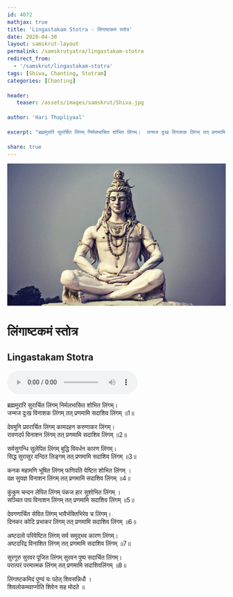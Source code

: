 ```yaml
---    
id: 4072    
mathjax: true    
title: 'Lingastakam Stotra - लिंगाष्टकमं स्तोत्र'    
date: 2020-04-30 
layout: samskrut-layout 
permalink: /samskrutyatra/lingastakam-stotra
redirect_from: 
  - '/samskrut/lingastakam-stotra'
tags: [Shiva, Chanting, Stotram]    
categories: [Chanting]   
    
header:    
   teaser: /assets/images/samskrut/Shiva.jpg    
    
author: 'Hari Thapliyaal'    
    
excerpt: "ब्रह्ममुरारि सुरार्चित लिंगम् निर्मलभासित शोभित लिंगम्।  जन्मज दुःख विनाशक लिंगम् तत् प्रणमामि सदाशिव लिंगम् ॥"    
    
share: true    
---    
```

    
![](/assets/images/samskrut/Shiva.jpg)    
    
# लिंगाष्टकमं स्तोत्र    
## Lingastakam Stotra    
    
<audio controls>
  <source src="https://raw.githubusercontent.com/dasarpai/DAI-mp3/main/dasarpai-mp3/056-ShivLingAshtakam.mp3" type="audio/mp3">
  Your browser does not support the audio element.
</audio>     
    
    
    
ब्रह्ममुरारि सुरार्चित लिंगम् निर्मलभासित शोभित लिंगम्।    
जन्मज दुःख विनाशक लिंगम् तत् प्रणमामि सदाशिव लिंगम् ॥1॥    
    
देवमुनि प्रवरार्चित लिंगम् कामदहन करुणाकर लिंगम्।    
रावणदर्प विनाशन लिंगम् तत् प्रणमामि सदाशिव लिंगम् ॥2॥    
    
सर्वसुगन्धि सुलेपित लिंगम् बुद्धि विवर्धन कारण लिंगम्।    
सिद्ध सुरासुर वन्दित लिङ्गम् तत् प्रणमामि सदाशिव लिंगम् ॥3॥    
    
कनक महामणि भूषित लिंगम् फणिपति वेष्टित शोभित लिंगम् ।    
दक्ष सुयज्ञ विनाशन लिंगम् तत् प्रणमामि सदाशिव लिंगम् ॥4॥    
    
कुंकुम चन्दन लेपित लिंगम् पंकज हार सुशोभित लिंगम् ।    
सञ्चित पाप विनाशन लिंगम् तत् प्रणमामि सदाशिव लिंगम् ॥5॥    
    
देवगणार्चित सेवित लिंगम् भावैर्भक्तिभिरेव च लिंगम्।    
दिनकर कोटि प्रभाकर लिंगम् तत् प्रणमामि सदाशिव लिंगम् ॥6॥    
    
अष्टदलो परिवेष्टित लिंगम् सर्व समुद्भव कारण लिंगम्।    
अष्टदरिद्र विनाशित लिंगम् तत् प्रणमामि सदाशिव लिंगम् ॥7॥    
    
सुरगुरु सुरवर पूजित लिंगम् सुरवन पुष्प सदार्चित लिंगम्।    
परात्परं परमात्मक लिंगम् तत् प्रणमामि सदाशिवलिंगम् ॥8॥    
    
लिंगाष्टकमिदं पुण्यं यः पठेत् शिवसन्निधौ ।    
शिवलोकमवाप्नोति शिवेन सह मोदते ॥    
    
